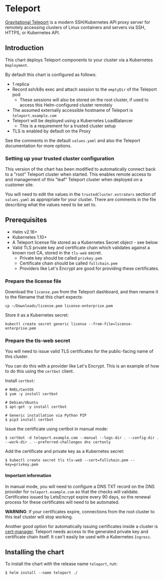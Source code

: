 # Teleport

[Gravitational Teleport](https://github.com/gravitational/teleport) is a modern SSH/Kubernetes API proxy server for remotely accessing clusters of Linux containers and servers via SSH, HTTPS, or Kubernetes API.

## Introduction

This chart deploys Teleport components to your cluster via a Kubernetes `Deployment`.

By default this chart is configured as follows:

- 1 replica
- Record ssh/k8s exec and attach session to the `emptyDir` of the Teleport pod
  - These sessions will also be stored on the root cluster, if used to access this Helm-configured cluster remotely
- The assumed externally accessible hostname of Teleport is `teleport.example.com`
- Teleport will be deployed using a Kubernetes LoadBalancer
  - This is a requirement for a trusted cluster setup
- TLS is enabled by default on the Proxy

See the comments in the default `values.yaml` and also the Teleport documentation for more options.

### Setting up your trusted cluster configuration

This version of the chart has been modified to automatically connect back to a "root" Teleport cluster when started. This
enables remote access to and management of this "leaf" Teleport cluster when deployed on a customer site.

You will need to edit the values in the `trustedCluster.extraVars` section of `values.yaml` as appropriate for your cluster.
There are comments in the file describing what the values need to be set to.

## Prerequisites

- Helm v2.16+
- Kubernetes 1.10+
- A Teleport license file stored as a Kubernetes Secret object - see below
- Valid TLS private key and certificate chain which validates against a known root CA, stored in the `tls-web` secret.
  - Private key should be called `privkey.pem`
  - Certificate chain should be called `fullchain.pem`
  - Providers like Let's Encrypt are good for providing these certificates.

### Prepare the license file

Download the `license.pem` from the Teleport dashboard, and then rename it to the filename that this chart expects:

```
cp ~/Downloads/license.pem license-enterprise.pem
```

Store it as a Kubernetes secret:

```console
kubectl create secret generic license --from-file=license-enterprise.pem
```

### Prepare the tls-web secret

You will need to  issue valid TLS certificates for the public-facing name of this cluster.

You can do this with a provider like Let's Encrypt. This is an example of how to do this using the `certbot` client.

Install `certbot`:

```console
# RHEL/CentOS
$ yum -y install certbot

# Debian/Ubuntu
$ apt-get -y install certbot

# Generic installation via Python PIP
$ pip3 install certbot
```

Issue the certificate using certbot in manual mode:

```console
$ certbot -d teleport.example.com --manual --logs-dir . --config-dir . --work-dir . --preferred-challenges dns certonly
```

Add the certificate and private key as a Kubernetes secret:

```console
$ kubectl create secret tls tls-web --cert=fullchain.pem --key=privkey.pem
```
#### Important information

In manual mode, you will need to configure a DNS TXT record on the DNS provider for `teleport.example.com` so that the
checks will validate. Certificates issued by LetsEncrypt expire every 90 days, so the renewal process for these certificates
will need to be automated.

**WARNING**: If your certificates expire, connections from the root cluster to this leaf cluster will stop working.

Another good option for automatically issuing certificates inside a cluster is [cert-manager](https://github.com/jetstack/cert-manager).
Teleport needs access to the generated private key and certificate chain itself. It can't easily be used with a Kubernetes `Ingress`.

## Installing the chart

To install the chart with the release name `teleport`, run:

```
$ helm install --name teleport ./
```